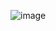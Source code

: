 ![image](https://github.com/ProboticsX/Kubernetes/assets/36927669/2e35a494-66b1-4bd9-9c81-14fdac0382f4)
